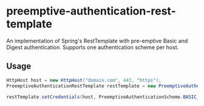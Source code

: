 # preemptive-authentication-rest-template

An implementation of Spring's RestTemplate with pre-emptive Basic and Digest authentication. Supports one authentication 
scheme per host.

## Usage

```java
HttpHost host = new HttpHost("domain.com", 443, "https");
PreemptiveAuthenticationRestTemplate restTemplate = new PreemptiveAuthenticationRestTemplate();

restTemplate.setCredentials(host, PreemptiveAuthenticationScheme.BASIC_AUTHENTICATION, "username", "password");
```
